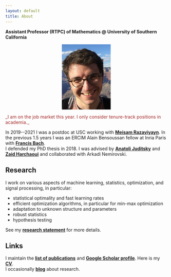 ```yaml
---
layout: default
title: About
---
```


__Assistant Professor (RTPC) of Mathematics @ University of Southern California__  

<p align = "center">
<img src="photoGrandCanyon-cropped-stronger.jpg" alt="Getty museum" width="30%" align="center" hspace="20">
</p>
  
<span style="color:brown;">
_I am on the job market this year. I only consider tenure-track positions in academia._  
</span>  
  
In 2019--2021 I was a postdoc at USC working with [__Meisam Razaviyayn__](https://sites.usc.edu/razaviyayn/research/). In the previous 1.5 years I was an ERCIM Alain Bensoussan fellow at Inria Paris with [__Francis Bach__](https://www.di.ens.fr/~fbach/).  
I defended my PhD thesis in 2018. I was advised by [__Anatoli Juditsky__](https://ljk.imag.fr/membres/Anatoli.Iouditski/) and [__Zaid Harchaoui__](http://faculty.washington.edu/zaid/index.html) and collaborated with Arkadi Nemirovski.
<br />
  
## Research ##

I work on various aspects of machine learning, statistics, optimization, and signal processing, in particular:  
* statistical optimality and fast learning rates
* efficient optimization algorithms, in particular for min-max optimization
* adaptation to unknown structure and parameters
* robust statistics
* hypothesis testing

See my [__research statement__](assets/research_statement.pdf) for more details.

## Links ##

I maintain the [__list of publications__](/papers) and [__Google Scholar profile__](https://scholar.google.fr/citations?user=2IvZJ3cAAAAJ&hl=en). Here is my [__CV__](assets/dmitrii_ostrovskii_CV.pdf).  
I occasionally [__blog__](https://ostrodmit.github.io/blog/) about research.